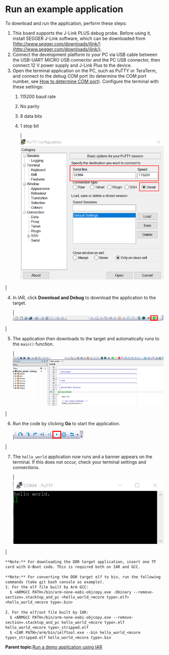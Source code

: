 # Run an example application

To download and run the application, perform these steps:

1.  This board supports the J-Link PLUS debug probe. Before using it, install SEGGER J-Link software, which can be downloaded from [http://www.segger.com/downloads/jlink/](http://www.segger.com/downloads/jlink/).
2.  Connect the development platform to your PC via USB cable between the USB-UART MICRO USB connector and the PC USB connector, then connect 12 V power supply and J-Link Plus to the device.
3.  Open the terminal application on the PC, such as PuTTY or TeraTerm, and connect to the debug COM port \(to determine the COM port number, see [How to determine COM port](how_to_determine_com_port.md#)\). Configure the terminal with these settings:
    1.  115200 baud rate
    2.  No parity
    3.  8 data bits
    4.  1 stop bit

        |![](../images/terminal_putty_configuration.png "Terminal (PuTTY) configuration")

|

4.  In IAR, click **Download and Debug** to download the application to the target.

    |![](../images/download_and_debug_button_imx8mq.png "Download and Debug button")

|

5.  The application then downloads to the target and automatically runs to the `main()` function.

    |![](../images/stop_at_main_when_running_debugging_imx8mq.png "Stop at main() when running debugging")

|

6.  Run the code by clicking **Go** to start the application.

    |![](../images/go_button_imx8mq.png "Go button")

|

7.  The `hello_world` application now runs and a banner appears on the terminal. If this does not occur, check your terminal settings and connections.

    |![](../images/text_display_hello_world.png "Text display of the hello_world demo")

|

    **Note:** For downloading the DDR target application, insert one TF card with U-Boot code. This is required both on IAR and GCC.

    **Note:** For converting the DDR target elf to bin, run the following commands (take git bash console as example).
    1. For the elf file built by Arm GCC:
      $ <ARMGCC PATH>/bin/arm-none-eabi-objcopy.exe -Obinary --remove-section=.stacktop_and_pc <hello_world_<mcore type>.elf> <hello_world_<mcore type>.bin>

    2. For the elf/out file built by IAR:
      $ <ARMGCC PATH>/bin/arm-none-eabi-objcopy.exe --remove-section=.stacktop_and_pc hello_world_<mcore type>.elf hello_world_<mcore type>_stripped.elf
      $ <IAR PATH>/arm/bin/ielftool.exe --bin hello_world_<mcore type>_stripped.elf hello_world_<mcore type>.bin

**Parent topic:**[Run a demo application using IAR](../topics/run_a_demo_application_using_iar.md)

